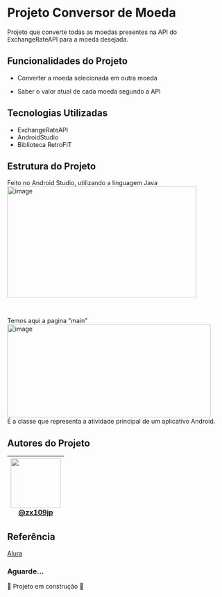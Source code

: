 

# Projeto Conversor de Moeda

Projeto que converte todas as moedas presentes na API do ExchangeRateAPI para a moeda desejada. <br>


## Funcionalidades do Projeto

- Converter a moeda selecionada em outra moeda

- Saber o valor atual de cada moeda segundo a API

## Tecnologias Utilizadas
- ExchangeRateAPI
- AndroidStudio
- Biblioteca RetroFIT

## Estrutura do Projeto 
Feito no Android Studio, utilizando a linguagem Java <br>
<img width="436" height="256" alt="image" src="https://github.com/user-attachments/assets/e85ae518-82b1-4d92-a155-f948ed32d920" />

<br>

Temos aqui a pagina "main" <br>
<img width="469" height="215" alt="image" src="https://github.com/user-attachments/assets/e081a0d8-c084-421a-b134-c6f7aa7ec648" />
<br>  É a classe que representa a atividade principal de um aplicativo Android.






## Autores do Projeto

|<img loading="lazy" src="https://avatars.githubusercontent.com/u/138886648?v=4" width=115><br> [@zx109jp](https://www.github.com/zx109jp)|
| :---: |

## Referência
<a href="https://www.alura.com.br/artigos/escrever-bom-readme?srsltid=AfmBOorDoV2UtH2CAjuc_rS97nFEgoIHuhnHwNb2AxPki1i-pthuUcK1"> Alura </a>




### Aguarde...
 :construction: Projeto em construção :construction:
 


